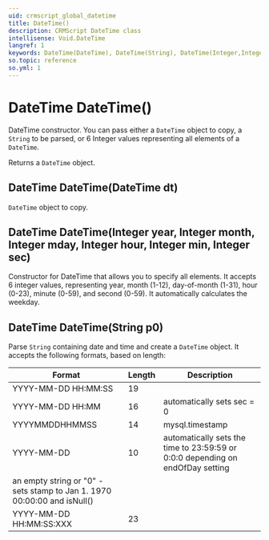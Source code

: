 ```yaml
---
uid: crmscript_global_datetime
title: DateTime()
description: CRMScript DateTime class
intellisense: Void.DateTime
langref: 1
keywords: DateTime(DateTime), DateTime(String), DateTime(Integer,Integer,Integer,Integer,Integer,Integer)
so.topic: reference
so.yml: 1
---
```


# DateTime DateTime()

DateTime constructor. You can pass either a `DateTime` object to copy, a `String` to be parsed, or 6 Integer values representing all elements of a `DateTime`.

Returns a `DateTime` object.

## DateTime DateTime(DateTime dt)

`DateTime` object to copy.

## DateTime DateTime(Integer year, Integer month, Integer mday, Integer hour, Integer min, Integer sec)

Constructor for DateTime that allows you to specify all elements. It accepts 6 integer values, representing year, month (1-12), day-of-month (1-31), hour (0-23), minute (0-59), and second (0-59). It automatically calculates the weekday.

## DateTime DateTime(String p0)

Parse `String` containing date and time and create a `DateTime` object. It accepts the following formats, based on length:

| Format | Length | Description |
|---|---|---|
| YYYY-MM-DD HH:MM:SS | 19 | |
| YYYY-MM-DD HH:MM | 16 | automatically sets sec = 0 |
| YYYYMMDDHHMMSS | 14 | mysql.timestamp |
| YYYY-MM-DD | 10 | automatically sets the time to 23:59:59 or 0:0:0 depending on endOfDay setting |
| an empty string or "0" - sets stamp to Jan 1. 1970 00:00:00 and isNull() |
| YYYY-MM-DD HH:MM:SS:XXX | 23 | |
